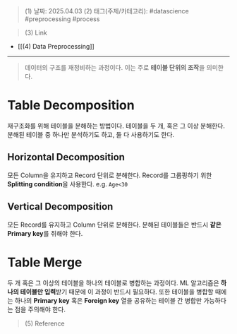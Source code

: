 >(1) 날짜: 2025.04.03
>(2) 태그(주제/카테고리): #datascience #preprocessing #process 

>(3) Link
- [[(4) Data Preprocessing]]
---

> 데이터의 구조를 재정비하는 과정이다. 이는 주로 **테이블 단위의 조작**을 의미한다.
# Table Decomposition
재구조화를 위해 테이블을 분해하는 방법이다. 테이블을 두 개, 혹은 그 이상 분해한다. 분해된 테이블 중 하나만 분석하기도 하고, 둘 다 사용하기도 한다.
## Horizontal Decomposition
모든 Column을 유지하고 Record 단위로 분해한다. 
Record를 그룹핑하기 위한 **Splitting condition**을 사용한다. e.g. `Age<30`
## Vertical Decomposition
모든 Record를 유지하고 Column 단위로 분해한다.
분해된 테이블들은 반드시 **같은 Primary key**를 취해야 한다.

# Table Merge
두 개 혹은 그 이상의 테이블을 하나의 테이블로 병합하는 과정이다. ML 알고리즘은 **하나의 테이블만 입력**받기 때문에 이 과정이 반드시 필요하다. 또한 테이블을 병합할 때에는 하나의 **Primary key** 혹은 **Foreign key** 열을 공유하는 테이블 간 병합만 가능하다는 점을 주의해야 한다.

>(5) Reference

